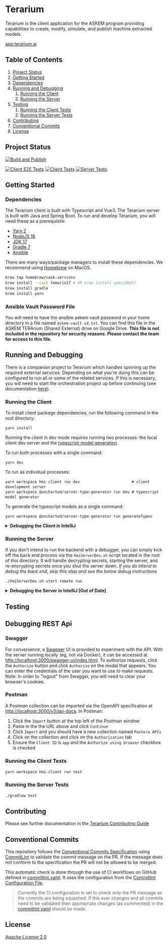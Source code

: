 
# Terarium

Terarium is the client application for the ASKEM program providing capabilities to create, modify, simulate, and publish
machine extracted models.

[app.terarium.ai](https://app.terarium.ai/)

## Table of Contents

1. [Project Status](#project-status)
1. [Getting Started](#getting-started)
  1. [Dependencies](#dependencies)
  1. [Running and Debugging](#running-and-debugging)
     1. [Running the Client](#running-the-client)
     1. [Running the Server](#running-the-server)
  1. [Testing](#testing)
     1. [Running the Client Tests](#running-the-client-tests)
     1. [Running the Server Tests](#running-the-server-tests)
1. [Contributing](#conventional-commits)
1. [Conventional Commits](#conventional-commits)
1. [License](#license)

## Project Status
[![Build and Publish](https://github.com/DARPA-ASKEM/Terarium/actions/workflows/publish.yaml/badge.svg?event=push)](https://github.com/DARPA-ASKEM/TERArium/actions/workflows/publish.yaml)

[![Client E2E Tests](https://github.com/DARPA-ASKEM/terarium/actions/workflows/test-client-e2e.yaml/badge.svg)](https://github.com/DARPA-ASKEM/terarium/actions/workflows/test-client-e2e.yaml)
[![Client Tests](https://github.com/DARPA-ASKEM/terarium/actions/workflows/test-client.yaml/badge.svg)](https://github.com/DARPA-ASKEM/terarium/actions/workflows/test-client.yaml)
[![Server Tests](https://github.com/DARPA-ASKEM/terarium/actions/workflows/test-server.yaml/badge.svg)](https://github.com/DARPA-ASKEM/terarium/actions/workflows/test-server.yaml)

## Getting Started

### Dependencies

The Terarium client is built with Typescript and Vue3. The Terarium server is built with Java and Spring Boot. To run and
develop Terarium, you will need these as a prerequisite:

- [Yarn 2](https://yarnpkg.com/getting-started/install)
- [NodeJS 18](https://nodejs.org/en/download/current/)
- [JDK 17](https://adoptium.net/temurin)
- [Gradle 7](https://gradle.org/install/)
- [Ansible](https://docs.ansible.com/ansible/latest/installation_guide/intro_installation.html)

There are many ways/package managers to install these dependencies. We recommend using [Homebrew](https://brew.sh/) on MacOS.

```bash
brew tap homebrew/cask-versions
brew install --cask temurin17 # OR brew install openjdk@17
brew install gradle
brew install yarn
```

### Ansible Vault Password File

You will need to have the ansible askem vault password in your home directory in a file named `askem-vault-id.txt`. You can find this file in the ASKEM TERArium (Shared External) drive on Google Drive. **This file is not included in the repository for security reasons. Please contact the team for access to this file.**

## Running and Debugging
There is a companion project to Terarium which handles spinning up the required external services. Depending on what you're doing this can be configured to run all or some of the related services. If this is necessary, you will need to start the orchestration project up before continuing (see documentation [here](https://github.com/DARPA-ASKEM/orchestration)).

### Running the Client
To install client package dependencies, run the following command in the root directory:

```shell
yarn install
```

Running the client in dev mode requires running two processes: the local client dev server and the [typescript model generation](docs/Typescript_Model_Generation.md).

To run both processes with a single command:

```shell
yarn dev
```

To run as individual processes:

```shell
yarn workspace hmi-client run dev                       # client development server
yarn workspace @uncharted/server-type-generator run dev # typescript model generator
```

To generate the typescript models as a single command:

```shell
yarn workspace @uncharted/server-type-generator run generateTypes
```

<details>
<summary><b>Debugging the Client in IntelliJ</b></summary>

Create a new IntelliJ run configuration with the following settings:
* Type: JavaScript Debug
* Name: `Terarium Client` (or whatever you want)
* URL: `http://localhost:8080`
* Browser: `Chrome` (or whatever you want)
* Check "Ensure breakpoints are detected when loading scripts"

Save your configuration, and choose Debug from the Run menu. You will now hit breakpoints set in your front end code. Note that prior to running this config you'll need to have run `yarn dev` separately

  ![debug Front End](docs/debugFrontEnd.png)

</details>

### Running the Server

If you don't intend to run the backend with a debugger, you can simply kick off the back end process via the `hmiServerDev.sh` script located in the root of this directory. It will handle decrypting secrets, starting the server, and re-encrypting secrets once you shut the server down. *If you do intend to debug the back end, skip this step and see the below debug instructions*

```shell
./hmiServerDev.sh start remote run
```

<details>
<summary><b>Debugging the Server in IntelliJ [Out of Date]</b></summary>
The easiest way to debug the back end is to use the auto-created debug profile in IntelliJ. However first you'll have to
create a new run config to decrypt the application secrets and then modify the default run profile to include it.

1) Create a new run profile named "start-server-ide" which runs the `./hmiServerDev start-server-ide` command:
   ![start-server-ide.png](docs%2Fstart-server-ide.png)
2) Navigate now to the default created Spring Boot run profile. If you don't have one, create one and set the properties to what you see below.
   * Add a "Before Launch > Add before launch task" option
![springboot-config-add-run-options.png](docs%2Fspringboot-config-add-run-options.png)
   * Select "Run Another Configuration" and select the `start-server-ide` run config you just created. **Slot it first.**
   * In the _Active profiles_ field, enter `default,secrets`
![springboot-config-active-profiles.png](docs%2Fspringboot-config-active-profiles.png)
</details>

## Testing

## Debugging REST Api
### Swagger
For convenience, a [Swagger](https://swagger.io/) UI is provided to experiment with the API. With the server running
locally (eg, not via Docker), it can be accessed at [http://localhost:3000/swagger-ui/index.html](http://localhost:3000/swagger-ui/index.html).
To authorize requests, click the `Authorize` button and click `Authorize` on the modal that appears. You can enter the credentials
of the user you want to use to make requests.
Note: In order to "logout" from Swagger, you will need to clear your browser's cookies.
### Postman
A Postman collection can be imported via the OpenAPI specification at [http://localhost:3000/v3/api-docs](http://localhost:3000/v3/api-docs).
In Postman:
1. Click the `Import` button at the top left of the Postman window
2. Paste in the the URL above and click `Continue`
3. Click `Import` and you should have a new collection named `Pantera APIs`
4. Click on the collection and click on the `Authorization` tab
5. Ensure the `Client ID` is `app` and the `Authorize using browser` checkbox is checked

### Running the Client Tests

```shell
yarn workspace hmi-client run test
```

### Running the Server Tests

```shell
./gradlew test
```

## Contributing

Please see further documentation in the [Terarium Contributing Guide](.github/CONTRIBUTING.md)

## Conventional Commits

This repository follows the [Conventional Commits Specification](https://conventionalcommits.org/)
using [CommitLint](https://github.com/conventional-changelog/commitlint) to validate the commit message on the PR. If
the message does not conform to the specification the PR will not be allowed to be merged.

This automatic check is done through the use of CI workflows on GitHub defined
in [commitlint.yaml](.github/workflows/commitlint.yaml). It uses the configuration from
the [Commitlint Configuration File](.commitlintrc.yaml).

> Currently the CI configuration is set to check only the PR message as the commits are being squashed. If this ever
> changes and all commits need to be validated then appropriate changes (as commented) in
> the [commitlint.yaml](..github/workflows/commitlint.yaml) should be made.

## License

[Apache License 2.0](LICENSE)
